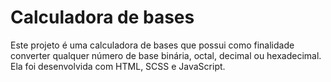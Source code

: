 # Calculadora de bases

Este projeto é uma calculadora de bases que possui como finalidade converter qualquer número de base binária, octal, decimal ou hexadecimal.
Ela foi desenvolvida com HTML, SCSS e JavaScript.
